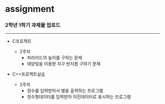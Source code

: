 # assignment

### 2학년 1학기 과제물 업로드
------------

+ C프로젝트
   + 2주차
     + 피라미드의 높이를 구하는 문제
     + 태양빛을 이용한 지구 반지름 구하기 문제
  
+ C++프로젝트실습
  + 2주차
    + 정수를 입력받아서 별을 출력하는 프로그램
    + 정수형데이터를 입력받아 이진데이터로 표시하는 프로그램


